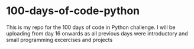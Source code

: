 # 100-days-of-code-python

This is my repo for the 100 days of code in Python challenge. I will be uploading from day 16 onwards as all previous days were introductory and small programming excercises and projects
